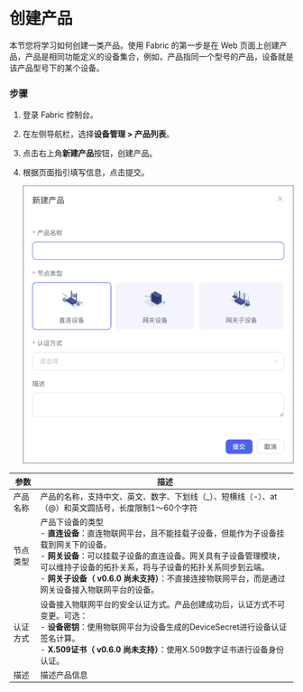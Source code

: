 # 创建产品
本节您将学习如何创建一类产品。使用 Fabric 的第一步是在 Web 页面上创建产品，产品是相同功能定义的设备集合，例如，产品指同一个型号的产品，设备就是该产品型号下的某个设备。


### 步骤

1. 登录 Fabric 控制台。
2. 在左侧导航栏，选择**设备管理 > 产品列表**。
3. 点击右上角**新建产品**按钮，创建产品。
4. 根据页面指引填写信息，点击提交。
   
   ![创建产品](./_assets/create_product.png)



| 参数     | 描述                                                         |
| -------- | ------------------------------------------------------------ |
| 产品名称 | 产品的名称，支持中文、英文、数字、下划线（_）、短横线（-）、at（@）和英文圆括号，长度限制1～60个字符 |
| 节点类型 | 产品下设备的类型<br /> - **直连设备**：直连物联网平台，且不能挂载子设备，但能作为子设备挂载到网关下的设备。<br/> - **网关设备**：可以挂载子设备的直连设备。网关具有子设备管理模块，可以维持子设备的拓扑关系，将与子设备的拓扑关系同步到云端。<br /> - **网关子设备（ v0.6.0 尚未支持）**：不直接连接物联网平台，而是通过网关设备接入物联网平台的设备。 |
| 认证方式 | 设备接入物联网平台的安全认证方式。产品创建成功后，认证方式不可变更。可选：<br />- **设备密钥**：使用物联网平台为设备生成的DeviceSecret进行设备认证签名计算。<br/>- **X.509证书（ v0.6.0 尚未支持）**：使用X.509数字证书进行设备身份认证。 |
| 描述     | 描述产品信息                                                 |


